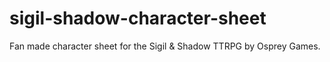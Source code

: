 # sigil-shadow-character-sheet
Fan made character sheet for the Sigil &amp; Shadow TTRPG by Osprey Games.
